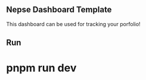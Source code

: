 ## Nepse Dashboard Template

This dashboard can be used for tracking your porfolio! 


## Run 
# pnpm run dev



